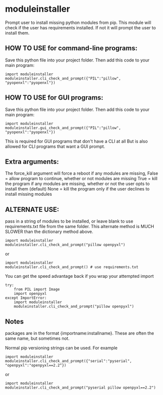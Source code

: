 # moduleinstaller
Prompt user to install missing python modules from pip. This module will check if the user has requirements installed. If not it will prompt the user to install them. 

## HOW TO USE for command-line programs:
Save this python file into your project folder. Then add this code to your main program:

    import moduleinstaller
    moduleinstaller.cli_check_and_prompt({"PIL":"pillow", "pyopenxl":"pyopenxl"})

## HOW TO USE for GUI programs:
Save this python file into your project folder. Then add this code to your main program:

    import moduleinstaller
    moduleinstaller.gui_check_and_prompt({"PIL":"pillow", "pyopenxl":"pyopenxl"})

This is required for GUI programs that don't have a CLI at all
But is also allowed for CLI programs that want a GUI prompt.

## Extra arguments: 
The force_kill argument will force a reboot if any modules are missing,
False = allow program to continue, whether or not modules are missing
True = kill the program if any modules are missing, whether or not the user opts to install them (default)
None = kill the program only if the user declines to install missing modules

## ALTERNATE USE:
pass in a string of modules to be installed, or leave
  blank to use requirements.txt file from the same folder.
This alternate method is MUCH SLOWER than the dictionary method above.

    import moduleinstaller
    moduleinstaller.cli_check_and_prompt("pillow openpyxl")

or

    import moduleinstaller
    moduleinstaller.cli_check_and_prompt() # use requirements.txt

You can get the speed advantage back if you wrap your attempted import

    try:
        from PIL import Image
        import openpyxl
    except ImportError:
        import moduleinstaller
        moduleinstaller.cli_check_and_prompt("pillow openpyxl")

## Notes

packages are in the format {importname:installname}. These are often the same name, but sometimes not. 

Normal pip versioning strings can be used. For example

    import moduleinstaller
    moduleinstaller.cli_check_and_prompt({"serial":"pyserial", "openpyxl":"openpyxl==2.2"})

or

    import moduleinstaller
    moduleinstaller.cli_check_and_prompt("pyserial pillow openpyxl==2.2")

